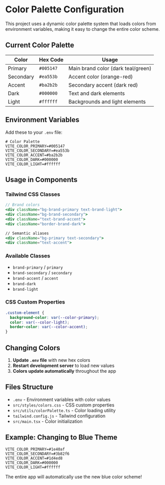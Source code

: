 # Color Palette Configuration

This project uses a dynamic color palette system that loads colors from environment variables, making it easy to change the entire color scheme.

## Current Color Palette

| Color | Hex Code | Usage |
|-------|----------|-------|
| Primary | `#005147` | Main brand color (dark teal/green) |
| Secondary | `#ea553b` | Accent color (orange-red) |
| Accent | `#ba2b2b` | Secondary accent (dark red) |
| Dark | `#000000` | Text and dark elements |
| Light | `#ffffff` | Backgrounds and light elements |

## Environment Variables

Add these to your `.env` file:

```env
# Color Palette
VITE_COLOR_PRIMARY=#005147
VITE_COLOR_SECONDARY=#ea553b
VITE_COLOR_ACCENT=#ba2b2b
VITE_COLOR_DARK=#000000
VITE_COLOR_LIGHT=#ffffff
```

## Usage in Components

### Tailwind CSS Classes

```jsx
// Brand colors
<div className="bg-brand-primary text-brand-light">
<div className="bg-brand-secondary">
<div className="text-brand-accent">
<div className="border-brand-dark">

// Semantic aliases
<div className="bg-primary text-secondary">
<div className="text-accent">
```

### Available Classes

- `brand-primary` / `primary`
- `brand-secondary` / `secondary`
- `brand-accent` / `accent`
- `brand-dark`
- `brand-light`

### CSS Custom Properties

```css
.custom-element {
  background-color: var(--color-primary);
  color: var(--color-light);
  border-color: var(--color-accent);
}
```

## Changing Colors

1. **Update `.env` file** with new hex colors
2. **Restart development server** to load new values
3. **Colors update automatically** throughout the app

## Files Structure

- `.env` - Environment variables with color values
- `src/styles/colors.css` - CSS custom properties
- `src/utils/colorPalette.ts` - Color loading utility
- `tailwind.config.js` - Tailwind configuration
- `src/main.tsx` - Color initialization

## Example: Changing to Blue Theme

```env
VITE_COLOR_PRIMARY=#1e40af
VITE_COLOR_SECONDARY=#3b82f6
VITE_COLOR_ACCENT=#1d4ed8
VITE_COLOR_DARK=#000000
VITE_COLOR_LIGHT=#ffffff
```

The entire app will automatically use the new blue color scheme!